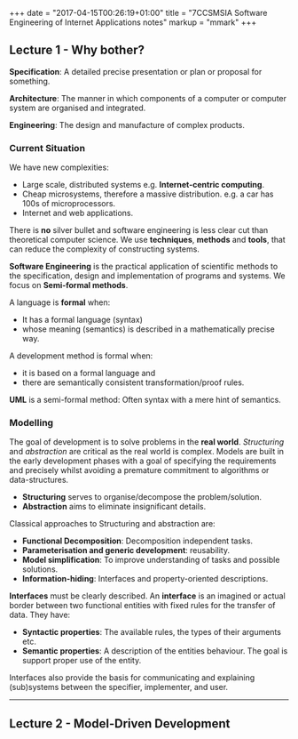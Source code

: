 +++
date = "2017-04-15T00:26:19+01:00"
title = "7CCSMSIA Software Engineering of Internet Applications notes"
markup = "mmark"
+++

## Lecture 1 - Why bother?

**Specification**: A detailed precise presentation or plan or proposal for something.

**Architecture**: The manner in which components of a computer or computer system are organised and integrated.

**Engineering**: The design and manufacture of complex products.

### Current Situation

We have new complexities:
* Large scale, distributed systems e.g. **Internet-centric computing**.
* Cheap microsystems, therefore a massive distribution. e.g. a car has 100s of microprocessors.
* Internet and web applications.

There is **no** silver bullet and software engineering is less clear cut than theoretical computer science. We use **techniques**, **methods** and **tools**, that can reduce the complexity of constructing systems.

**Software Engineering** is the practical application of scientific methods to the specification, design and implementation of programs and systems. We focus on **Semi-formal methods**.

A language is **formal** when:
 * It has a formal language (syntax)
 * whose meaning (semantics) is described in a mathematically precise way.

A development method is formal when:
 * it is based on a formal language and
 * there are semantically consistent transformation/proof rules.

**UML** is a semi-formal method: Often syntax with a mere hint of semantics.

### Modelling

The goal of development is to solve problems in the **real world**. *Structuring* and *abstraction* are critical as the real world is complex. Models are built in the early development phases with a goal of specifying the requirements and precisely whilst avoiding a premature commitment to algorithms or data-structures.

* **Structuring** serves to organise/decompose the problem/solution.
* **Abstraction** aims to eliminate insignificant details.

Classical approaches to Structuring and abstraction are:
 * **Functional Decomposition**: Decomposition independent tasks.
 * **Parameterisation and generic development**: reusability.
 * **Model simplification**: To improve understanding of tasks and possible solutions.
 * **Information-hiding**: Interfaces and property-oriented descriptions.

**Interfaces** must be clearly described. An **interface** is an imagined or actual border between two functional entities with fixed rules for the transfer of data. They have:
 * **Syntactic properties**: The available rules, the types of their arguments etc.
 * **Semantic properties**: A description of the entities behaviour. The goal is support proper use of the entity.

 Interfaces also provide the basis for communicating and explaining (sub)systems between the specifier, implementer, and user.

---

## Lecture 2 - Model-Driven Development
